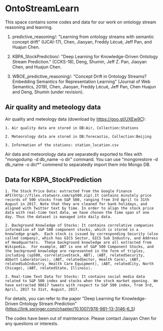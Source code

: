 # OntoStreamLearn
This space contains some codes and data for our work on ontology stream reasoning and leanring.

1. predictive_reasoning/: "Learning from ontology streams with semantic concept drift" (IJCAI-17), Chen, Jiaoyan, Freddy Lécué, Jeff Pan, and Huajun Chen. 

2. KBPA_StockPrediction/: "Deep Learning for Knowledge-Driven Ontology Stream Prediction." (CCKS-18), Deng, Shumin, Jeff Z. Pan, Jiaoyan Chen, and Huajun Chen.

3. WBOE_predictive_reasoning/: "Concept Drift in Ontology Streams? Embedding Semantics for Representation Learning" (Journal of Web Semantics, 2019),  Chen, Jiaoyan, Freddy Lécué, Jeff Pan, Chen Huajun and Deng, Shumin (under revision).

## Air quality and meteology data
Air quality and meteology data (download by https://goo.gl/UXEw9C):

    1. Air quality data are stored in DB:Air, Collection:Stations

    2. Meteorology data are stored in DB:forecastio, Collection:Beijing 

    3. Information of the stations: station_location.csv

Air data and meteorology data are separatedly exported to files with "mongodump -d db_name -o dir" command. You can use "mongorestore -d db_name -o dir/*" commend to separatedly import them into Mongo DB.


## Data for KBPA_StockPrediction

    1. The Stock Price Data: extracted from the Google Finance API(http://files.statworx.com/sp500.zip).It contains minutely price records of 500 stocks from S&P 500, ranging from 3rd April to 31th August in 2017. Note that they are cleaned for bank holidays, and aligned with Twitter text by time. In order to align the stock price data with real-time text data, we have chosen the time span of one day. Thus the dataset is managed into daily data.

    2. Background Knowledge of Stocks: It contains correlative companies information of S&P 500 component stocks, which is stored in a knowledge graph.  Each stock is issued by corresponding Security (also called company), which has GICS Sector, GICS Sub Industry, and Address of Headquarters.  These background knowledge are all extracted from Wikipedia.  For example, ABT is one of S&P 500 Component Stocks, and the background knowledge are represented in the form of triples, including ⟨sp500, correlativeStock, ABT⟩, ⟨ABT, relatedSecurity, Abbott Laboratories⟩, ⟨ABT, relatedSector, Health Care⟩, ⟨ABT, relatedSubIndustry, Health Care Equipment⟩, ⟨ABT, relatedCity, North Chicago⟩, ⟨ABT, relatedState, Illinois⟩.

    3. Real-time Text Data for Stocks: It contains social media data related to S&P 500 index and stocks when the stock market opening.  We have extracted 98617 tweets with respect to S&P 500 index, from 3rd, April, 2017 to 31st, August, 2017. 

For details, you can refer to the paper "Deep Learning for Knowledge-Driven Ontology Stream Prediction" (https://link.springer.com/chapter/10.1007/978-981-13-3146-6_5)


The codes have been out of maintenance. Please contact Jiaoyan Chen for any questions or interests.
